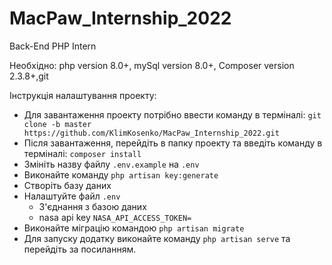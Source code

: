 # MacPaw_Internship_2022
Back-End PHP Intern

Необхідно: php version 8.0+, mySql version 8.0+, Composer version 2.3.8+,git

Інструкція налаштування проекту:
* Для завантаження проекту потрібно ввести команду в терміналі: 
`git clone -b master https://github.com/KlimKosenko/MacPaw_Internship_2022.git`
* Після завантаження, перейдіть в папку проекту та введіть команду в терміналі: `composer install`
* Змініть назву файлу `.env.example` на `.env`
* Виконайте команду `php artisan key:generate`
* Створіть базу даних
* Налаштуйте файл `.env`
    * З'єднання з базою даних
    * nasa api key `NASA_API_ACCESS_TOKEN=`
* Виконайте міграцію командою `php artisan migrate`
* Для запуску додатку виконайте команду `php artisan serve` та перейдіть за посиланням.
